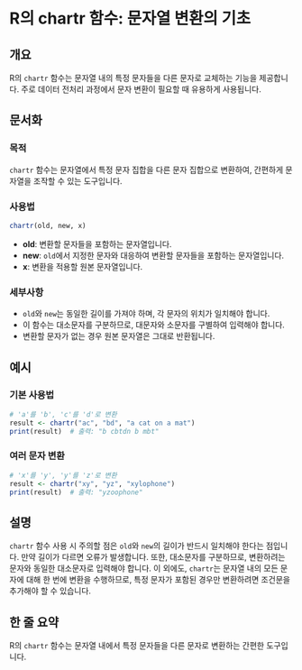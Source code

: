 <!--
Meta Description: # R의 chartr 함수: 문자열 변환의 기초 ## 개요 R의 `chartr` 함수는 문자열 내의 특정 문자들을 다른 문자로 교체하는 기능을 제공합니다. 주로 데이터 전처리 과정에서 문자 변환이 필요할 때 유용하게 사용됩니다. ## 문서화 ### 목적 `chartr`...
Meta Keywords: chartr, old, 문자열, 함수는, 문자들을
-->

# R의 chartr 함수: 문자열 변환의 기초

## 개요
R의 `chartr` 함수는 문자열 내의 특정 문자들을 다른 문자로 교체하는 기능을 제공합니다. 주로 데이터 전처리 과정에서 문자 변환이 필요할 때 유용하게 사용됩니다.

## 문서화
### 목적
`chartr` 함수는 문자열에서 특정 문자 집합을 다른 문자 집합으로 변환하여, 간편하게 문자열을 조작할 수 있는 도구입니다.

### 사용법
```R
chartr(old, new, x)
```

- **old**: 변환할 문자들을 포함하는 문자열입니다.
- **new**: `old`에서 지정한 문자와 대응하여 변환할 문자들을 포함하는 문자열입니다.
- **x**: 변환을 적용할 원본 문자열입니다.

### 세부사항
- `old`와 `new`는 동일한 길이를 가져야 하며, 각 문자의 위치가 일치해야 합니다.
- 이 함수는 대소문자를 구분하므로, 대문자와 소문자를 구별하여 입력해야 합니다.
- 변환할 문자가 없는 경우 원본 문자열은 그대로 반환됩니다.

## 예시
### 기본 사용법
```R
# 'a'를 'b', 'c'를 'd'로 변환
result <- chartr("ac", "bd", "a cat on a mat")
print(result)  # 출력: "b cbtdn b mbt"
```

### 여러 문자 변환
```R
# 'x'를 'y', 'y'를 'z'로 변환
result <- chartr("xy", "yz", "xylophone")
print(result)  # 출력: "yzoophone"
```

## 설명
`chartr` 함수 사용 시 주의할 점은 `old`와 `new`의 길이가 반드시 일치해야 한다는 점입니다. 만약 길이가 다르면 오류가 발생합니다. 또한, 대소문자를 구분하므로, 변환하려는 문자와 동일한 대소문자로 입력해야 합니다. 이 외에도, `chartr`는 문자열 내의 모든 문자에 대해 한 번에 변환을 수행하므로, 특정 문자가 포함된 경우만 변환하려면 조건문을 추가해야 할 수 있습니다.

## 한 줄 요약
R의 `chartr` 함수는 문자열 내에서 특정 문자들을 다른 문자로 변환하는 간편한 도구입니다.